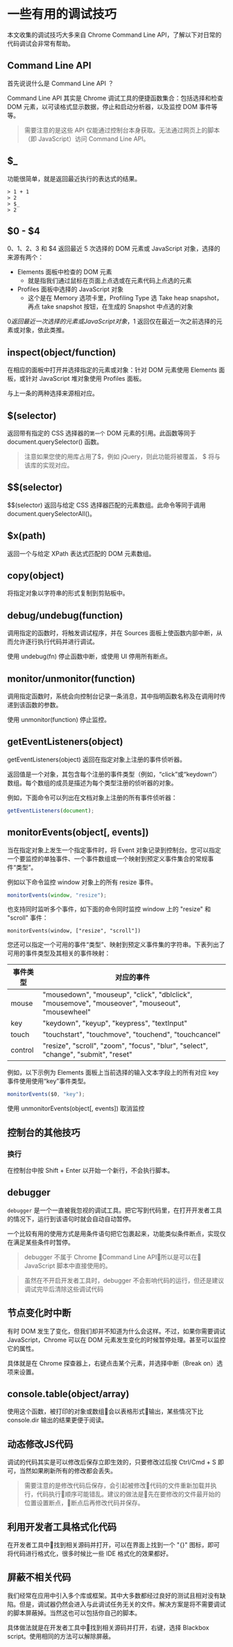 # 一些有用的调试技巧

本文收集的调试技巧大多来自 Chrome Command Line API，了解以下对日常的代码调试会非常有帮助。

## Command Line API

首先说说什么是 Command Line API ？

Command Line API 其实是 Chrome 调试工具的便捷函数集合：包括选择和检查 DOM 元素，以可读格式显示数据，停止和启动分析器，以及监控 DOM 事件等等。

> 需要注意的是这些 API 仅能通过控制台本身获取。无法通过网页上的脚本（即 JavaScript）访问 Command Line API。

## $_

功能很简单，就是返回最近执行的表达式的结果。

```
> 1 + 1
> 2
> $_
> 2
```

## $0 - $4

$0、$1、$2、$3 和 $4 返回最近 5 次选择的 DOM 元素或 JavaScript 对象，选择的来源有两个：

* Elements 面板中检查的 DOM 元素
    * 就是指我们通过鼠标在页面上点选或在元素代码上点选的元素
* Profiles 面板中选择的 JavaScript 对象
    * 这个是在 Memory 选项卡里，Profiling Type 选 Take heap snapshot，再点 take snapshot 按钮，在生成的 Snapshot 中点选的对象

$0 返回最近一次选择的元素或 JavaScript 对象，$1 返回仅在最近一次之前选择的元素或对象，依此类推。

## inspect(object/function)

在相应的面板中打开并选择指定的元素或对象：针对 DOM 元素使用 Elements 面板，或针对 JavaScript 堆对象使用 Profiles 面板。

与上一条的两种选择来源相对应。

## $(selector)

返回带有指定的 CSS 选择器的``第一个`` DOM 元素的引用。此函数等同于  document.querySelector() 函数。

> 注意如果您使的用库占用了$，例如 jQuery，则此功能将被覆盖， $ 将与该库的实现对应。

## $$(selector)

$$(selector) 返回与给定 CSS 选择器匹配的元素数组。此命令等同于调用 document.querySelectorAll()。

## $x(path)

返回一个与给定 XPath 表达式匹配的 DOM 元素数组。

## copy(object)

将指定对象以字符串的形式复制到剪贴板中。

## debug/undebug(function)

调用指定的函数时，将触发调试程序，并在 Sources 面板上使函数内部中断，从而允许逐行执行代码并进行调试。

使用 undebug(fn) 停止函数中断，或使用 UI 停用所有断点。

## monitor/unmonitor(function)

调用指定函数时，系统会向控制台记录一条消息，其中指明函数名称及在调用时传递到该函数的参数。

使用 unmonitor(function) 停止监控。

## getEventListeners(object)

getEventListeners(object) 返回在指定对象上注册的事件侦听器。

返回值是一个对象，其包含每个注册的事件类型（例如，“click”或“keydown”）数组。每个数组的成员是描述为每个类型注册的侦听器的对象。

例如，下面命令可以列出在文档对象上注册的所有事件侦听器：

```javascript
getEventListeners(document);
```

## monitorEvents(object[, events])

当在指定对象上发生一个指定事件时，将 Event 对象记录到控制台。您可以指定一个要监控的单独事件、一个事件数组或一个映射到预定义事件集合的常规事件“类型”。

例如以下命令监控 window 对象上的所有 resize 事件。

```javascript
monitorEvents(window, "resize");
```

也支持同时监听多个事件，如下面的命令同时监控 window 上的 "resize" 和 "scroll" 事件：

```
monitorEvents(window, ["resize", "scroll"])
```

您还可以指定一个可用的事件“类型”、映射到预定义事件集的字符串。下表列出了可用的事件类型及其相关的事件映射：

|事件类型|对应的事件|
|---|---|
|mouse|"mousedown", "mouseup", "click", "dblclick", "mousemove", "mouseover", "mouseout", "mousewheel"|
|key|"keydown", "keyup", "keypress", "textInput"|
|touch|"touchstart", "touchmove", "touchend", "touchcancel"|
|control|"resize", "scroll", "zoom", "focus", "blur", "select", "change", "submit", "reset"|

例如，以下示例为 Elements 面板上当前选择的输入文本字段上的所有对应 key 事件使用使用“key”事件类型。

```javascript
monitorEvents($0, "key");
```

使用 unmonitorEvents(object[, events]) 取消监控

## 控制台的其他技巧

### 换行

在控制台中按 Shift + Enter 以开始一个新行，不会执行脚本。

## debugger

``debugger`` 是一个一直被我忽视的调试工具。把它写到代码里，在打开开发者工具的情况下，运行到该语句时就会自动自动暂停。

一个比较有用的使用方式是用条件语句把它包裹起来，功能类似条件断点，实现仅在满足某些条件时暂停。

> debugger 不属于 Chrome Command Line API，所以是可以在 JavaScript 脚本中直接使用的。

> 虽然在不开启开发者工具时，debugger 不会影响代码的运行，但还是建议调试完毕后清除这些调试代码

## 节点变化时中断

有时 DOM 发生了变化，但我们却并不知道为什么会这样。不过，如果你需要调试 JavaScript，Chrome 可以在 DOM 元素发生变化的时候暂停处理。甚至可以监控它的属性。

具体就是在 Chrome 探查器上，右键点击某个元素，并选择中断（Break on）选项来设置。

## console.table(object/array)

使用这个函数，被打印的对象或数组会以表格形式输出，某些情况下比 console.dir 输出的结果更便于阅读。

## 动态修改JS代码

调试的代码其实是可以修改后保存立即生效的，只要修改过后按 Ctrl/Cmd + S 即可，当然如果刷新所有的修改都会丢失。

> 需要注意的是修改代码后保存，会引起被修改代码的文件重新加载并执行，代码执行顺序可能错乱。建议的做法是先在要修改的文件最开始的位置设置断点，断点后再修改代码并保存。

## 利用开发者工具格式化代码

在开发者工具中找到相关源码并打开，可以在界面上找到一个 "{}" 图标，即可将代码进行格式化，很多时候比一些 IDE 格式化的效果都好。

## 屏蔽不相关代码

我们经常在应用中引入多个库或框架。其中大多数都经过良好的测试且相对没有缺陷。但是，调试器仍然会进入与此调试任务无关的文件。解决方案是将不需要调试的脚本屏蔽掉。当然这也可以包括你自己的脚本。

具体做法就是在开发者工具中找到相关源码并打开，右键，选择 Blackbox script。使用相同的方法可以解除屏蔽。



